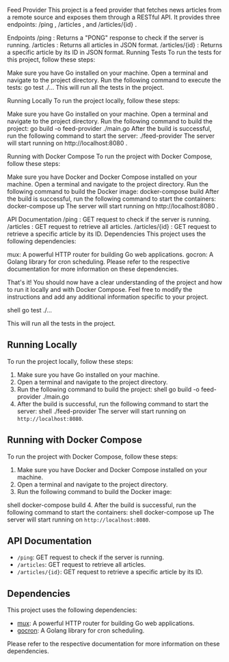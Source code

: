 Feed Provider
This project is a feed provider that fetches news articles from a remote source and exposes them through a RESTful API. It provides three endpoints: 
/ping
, 
/articles
, and 
/articles/{id}
.

Endpoints
/ping
: Returns a "PONG" response to check if the server is running.
/articles
: Returns all articles in JSON format.
/articles/{id}
: Returns a specific article by its ID in JSON format.
Running Tests
To run the tests for this project, follow these steps:

Make sure you have Go installed on your machine.
Open a terminal and navigate to the project directory.
Run the following command to execute the tests:
   go test ./...
This will run all the tests in the project.

Running Locally
To run the project locally, follow these steps:

Make sure you have Go installed on your machine.
Open a terminal and navigate to the project directory.
Run the following command to build the project:
   go build -o feed-provider ./main.go
After the build is successful, run the following command to start the server:
   ./feed-provider
The server will start running on 
http://localhost:8080
.

Running with Docker Compose
To run the project with Docker Compose, follow these steps:

Make sure you have Docker and Docker Compose installed on your machine.
Open a terminal and navigate to the project directory.
Run the following command to build the Docker image:
   docker-compose build
After the build is successful, run the following command to start the containers:
   docker-compose up
The server will start running on 
http://localhost:8080
.

API Documentation
/ping
: GET request to check if the server is running.
/articles
: GET request to retrieve all articles.
/articles/{id}
: GET request to retrieve a specific article by its ID.
Dependencies
This project uses the following dependencies:

mux: A powerful HTTP router for building Go web applications.
gocron: A Golang library for cron scheduling.
Please refer to the respective documentation for more information on these dependencies.

That's it! You should now have a clear understanding of the project and how to run it locally and with Docker Compose. Feel free to modify the instructions and add any additional information specific to your project.


shell
go test ./…

This will run all the tests in the project.

## Running Locally

To run the project locally, follow these steps:

1. Make sure you have Go installed on your machine.
2. Open a terminal and navigate to the project directory.
3. Run the following command to build the project:
shell
go build -o feed-provider ./main.go
4. After the build is successful, run the following command to start the server:
shell
./feed-provider
The server will start running on `http://localhost:8080`.

## Running with Docker Compose

To run the project with Docker Compose, follow these steps:

1. Make sure you have Docker and Docker Compose installed on your machine.
2. Open a terminal and navigate to the project directory.
3. Run the following command to build the Docker image:

shell
docker-compose build
4. After the build is successful, run the following command to start the containers:
shell
docker-compose up
The server will start running on `http://localhost:8080`.

## API Documentation

- `/ping`: GET request to check if the server is running.
- `/articles`: GET request to retrieve all articles.
- `/articles/{id}`: GET request to retrieve a specific article by its ID.

## Dependencies

This project uses the following dependencies:

- [mux](https://github.com/gorilla/mux): A powerful HTTP router for building Go web applications.
- [gocron](https://github.com/go-co-op/gocron): A Golang library for cron scheduling.

Please refer to the respective documentation for more information on these dependencies.